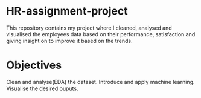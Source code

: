# HR-assignment-project
This repository contains my project where I cleaned, analysed and visualised the employees data based on their performance, satisfaction and giving insight on to improve it based on the trends.

# Objectives
Clean and analyse(EDA) the dataset.
Introduce and apply machine learning.
Visualise the desired ouputs.

